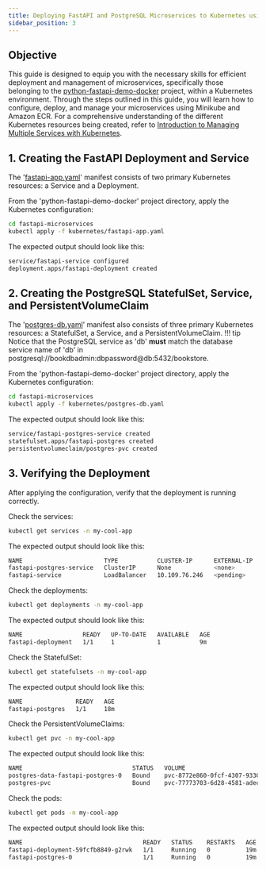 ```yaml
---
title: Deploying FastAPI and PostgreSQL Microservices to Kubernetes using Minikube
sidebar_position: 3
---
```


## Objective
This guide is designed to equip you with the necessary skills for efficient deployment and management of microservices, specifically those belonging to the [python-fastapi-demo-docker](https://github.com/aws-samples/python-fastapi-demo-docker) project, within a Kubernetes environment. Through the steps outlined in this guide, you will learn how to configure, deploy, and manage your microservices using Minikube and Amazon ECR. For a comprehensive understanding of the different Kubernetes resources being created, refer to [Introduction to Managing Multiple Services with Kubernetes](about-multiservice.md).

## 1. Creating the FastAPI Deployment and Service
The '[fastapi-app.yaml](https://github.com/aws-samples/python-fastapi-demo-docker/blob/main/kubernetes/fastapi-app.yaml)' manifest consists of two primary Kubernetes resources: a Service and a Deployment.

From the 'python-fastapi-demo-docker' project directory, apply the Kubernetes configuration:
```bash
cd fastapi-microservices
kubectl apply -f kubernetes/fastapi-app.yaml
```
The expected output should look like this:
```bash
service/fastapi-service configured
deployment.apps/fastapi-deployment created
```

## 2. Creating the PostgreSQL StatefulSet, Service, and PersistentVolumeClaim
The '[postgres-db.yaml](https://github.com/aws-samples/python-fastapi-demo-docker/blob/main/kubernetes/postgres-db.yaml)' manifest also consists of three primary Kubernetes resources: a StatefulSet, a Service, and a PersistentVolumeClaim.
!!! tip
    Notice that the PostgreSQL service as 'db' **must** match the database service name of 'db' in postgresql://bookdbadmin:dbpassword@db:5432/bookstore.

From the 'python-fastapi-demo-docker' project directory, apply the Kubernetes configuration:
```bash
cd fastapi-microservices
kubectl apply -f kubernetes/postgres-db.yaml
```
The expected output should look like this:
```bash
service/fastapi-postgres-service created
statefulset.apps/fastapi-postgres created
persistentvolumeclaim/postgres-pvc created
```

## 3. Verifying the Deployment
After applying the configuration, verify that the deployment is running correctly.

Check the services:
```bash
kubectl get services -n my-cool-app
```
The expected output should look like this:
```bash
NAME                       TYPE           CLUSTER-IP      EXTERNAL-IP   PORT(S)        AGE
fastapi-postgres-service   ClusterIP      None            <none>        5432/TCP       85m
fastapi-service            LoadBalancer   10.109.76.246   <pending>     80:30639/TCP   85m
```

Check the deployments:
```bash
kubectl get deployments -n my-cool-app
```
The expected output should look like this:
```bash
NAME                 READY   UP-TO-DATE   AVAILABLE   AGE
fastapi-deployment   1/1     1            1           9m
```

Check the StatefulSet:
```bash
kubectl get statefulsets -n my-cool-app
```
The expected output should look like this:
```bash
NAME               READY   AGE
fastapi-postgres   1/1     18m
```

Check the PersistentVolumeClaims:
```bash
kubectl get pvc -n my-cool-app
```
The expected output should look like this:
```bash
NAME                               STATUS   VOLUME                                     CAPACITY   ACCESS MODES   STORAGECLASS   AGE
postgres-data-fastapi-postgres-0   Bound    pvc-8772e860-0fcf-4307-9330-d8cf27754174   1Gi        RWO            standard       18m
postgres-pvc                       Bound    pvc-77773703-6d28-4581-adec-8741150df9ce   1Gi        RWO            standard       18m
```

Check the pods:
```bash
kubectl get pods -n my-cool-app
```
The expected output should look like this:
```bash
NAME                                  READY   STATUS    RESTARTS   AGE
fastapi-deployment-59fcfb8849-g2rwk   1/1     Running   0          19m
fastapi-postgres-0                    1/1     Running   0          19m
```
